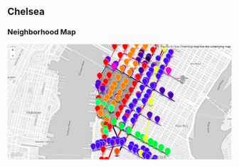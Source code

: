 ## Chelsea

### Neighborhood Map

![](https://raw.githubusercontent.com/EphraimPicker/EphraimPicker.github.io/master/Screenshot%202018-10-31%2018-54-31.png)
